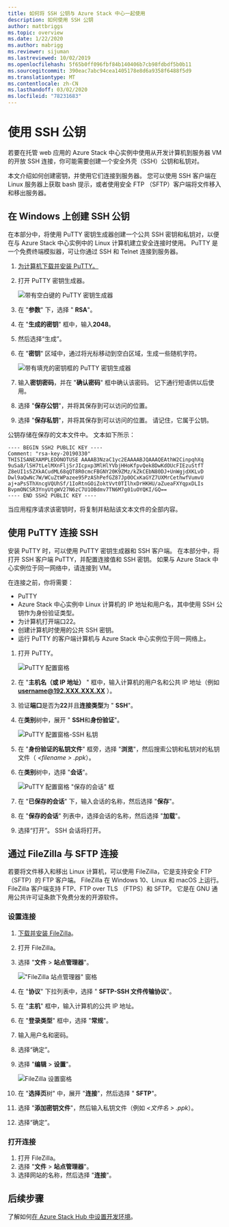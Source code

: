 ```yaml
---
title: 如何将 SSH 公钥与 Azure Stack 中心一起使用
description: 如何使用 SSH 公钥
author: mattbriggs
ms.topic: overview
ms.date: 1/22/2020
ms.author: mabrigg
ms.reviewer: sijuman
ms.lastreviewed: 10/02/2019
ms.openlocfilehash: 5f65b0ff096fbf84b140406b7cb98fdbdf5b0b11
ms.sourcegitcommit: 390eac7abc94cea1405178e8d6a9358f6488f5d9
ms.translationtype: MT
ms.contentlocale: zh-CN
ms.lasthandoff: 03/02/2020
ms.locfileid: "78231683"
---
```

# <a name="use-an-ssh-public-key"></a>使用 SSH 公钥

若要在托管 web 应用的 Azure Stack 中心实例中使用从开发计算机到服务器 VM 的开放 SSH 连接，你可能需要创建一个安全外壳（SSH）公钥和私钥对。 

本文介绍如何创建密钥，并使用它们连接到服务器。 您可以使用 SSH 客户端在 Linux 服务器上获取 bash 提示，或者使用安全 FTP （SFTP）客户端将文件移入和移出服务器。

## <a name="create-an-ssh-public-key-on-windows"></a>在 Windows 上创建 SSH 公钥

在本部分中，将使用 PuTTY 密钥生成器创建一个公共 SSH 密钥和私钥对，以便在与 Azure Stack 中心实例中的 Linux 计算机建立安全连接时使用。 PuTTY 是一个免费终端模拟器，可让你通过 SSH 和 Telnet 连接到服务器。

1. [为计算机下载并安装 PuTTY。](https://www.chiark.greenend.org.uk/~sgtatham/putty/latest.html)

1. 打开 PuTTY 密钥生成器。

    ![带有空白键的 PuTTY 密钥生成器](media/azure-stack-dev-start-howto-ssh-public-key/001-putty-key-gen-start.png)

1. 在 "**参数**" 下，选择 " **RSA**"。

1. 在 "**生成的密钥**" 框中，输入**2048**。  

1. 然后选择“生成”。

1. 在 "**密钥**" 区域中，通过将光标移动到空白区域，生成一些随机字符。

    ![带有填充的密钥框的 PuTTY 密钥生成器](media/azure-stack-dev-start-howto-ssh-public-key/002-putty-key-gen-result.png)

1. 输入**密钥密码**，并在 "**确认密码**" 框中确认该密码。 记下通行短语供以后使用。

1. 选择 "**保存公钥**"，并将其保存到可以访问的位置。

1. 选择 "**保存私钥**"，并将其保存到可以访问的位置。 请记住，它属于公钥。

公钥存储在保存的文本文件中。 文本如下所示：

```text  
---- BEGIN SSH2 PUBLIC KEY ----
Comment: "rsa-key-20190330"
THISISANEXAMPLEDONOTUSE AAAAB3NzaC1yc2EAAAABJQAAAQEAthW2CinpqhXq
9uSa8/lSH7tLelMXnFljSrJIcpxp3MlHlYVbjHHoKfpvQek8DwKdOUcFIEzuStfT
Z8eUI1s5ZXkACudML68qQT8R0cmcFBGNY20K9ZMz/kZkCEbN80DJ+UnWgjdXKLvD
Dwl9aQwNc7W/WCuZtWPazee95PzAShPefGZ87Jp0OCxKaGYZ7UXMrCethwfVumvU
aj+aPsSThXncgVQUhSf/1IoRtnGOiZoktVvt0TIlhxDrHKHU/aZueaFXYqpxDLIs
BvpmONCSR3YnyUtgWV27N6zC7U1OBdmv7TN6M7g01uOYQKI/GQ==
---- END SSH2 PUBLIC KEY ----
```

当应用程序请求该密钥时，将复制并粘贴该文本文件的全部内容。

## <a name="connect-with-ssh-by-using-putty"></a>使用 PuTTY 连接 SSH

安装 PuTTY 时，可以使用 PuTTY 密钥生成器和 SSH 客户端。 在本部分中，将打开 SSH 客户端 PuTTY，并配置连接值和 SSH 密钥。 如果与 Azure Stack 中心实例位于同一网络中，请连接到 VM。

在连接之前，你将需要：
- PuTTY
- Azure Stack 中心实例中 Linux 计算机的 IP 地址和用户名，其中使用 SSH 公钥作为身份验证类型。
- 为计算机打开端口22。
- 创建计算机时使用的公共 SSH 密钥。
- 运行 PuTTY 的客户端计算机与 Azure Stack 中心实例位于同一网络上。

1. 打开 PuTTY。

    ![PuTTY 配置窗格](media/azure-stack-dev-start-howto-ssh-public-key/002-putty-connect.png)

2. 在 "**主机名（或 IP 地址）** " 框中，输入计算机的用户名和公共 IP 地址（例如 **username@192.XXX.XXX.XX** ）。 
3. 验证**端口**是否为**22**并且**连接类型**为 " **SSH**"。
4. 在**类别**树中，展开 " **SSH**和**身份验证**"。

    ![PuTTY 配置窗格-SSH 私钥](media/azure-stack-dev-start-howto-ssh-public-key/002-putty-set-private-key.png)

5. 在 "**身份验证的私钥文件**" 框旁，选择 "**浏览**"，然后搜索公钥和私钥对的私钥文件（ *\<filename > .ppk*）。
6. 在**类别**树中，选择 "**会话**"。

    ![PuTTY 配置窗格 "保存的会话" 框](media/azure-stack-dev-start-howto-ssh-public-key/003-puTTY-save-session.png)

7. 在 "**已保存的会话**" 下，输入会话的名称，然后选择 "**保存**"。
8. 在 "**保存的会话**" 列表中，选择会话的名称，然后选择 "**加载**"。
9. 选择“打开”。 SSH 会话将打开。

## <a name="connect-with-sftp-with-filezilla"></a>通过 FileZilla 与 SFTP 连接

若要将文件移入和移出 Linux 计算机，可以使用 FileZilla，它是支持安全 FTP （SFTP）的 FTP 客户端。 FileZilla 在 Windows 10、Linux 和 macOS 上运行。 FileZilla 客户端支持 FTP、FTP over TLS （FTPS）和 SFTP。 它是在 GNU 通用公共许可证条款下免费分发的开源软件。

### <a name="set-your-connection"></a>设置连接

1. [下载并安装 FileZilla](https://filezilla-project.org/download.php)。
1. 打开 FileZilla。
1. 选择 "**文件** > **站点管理器**"。

    !["FileZilla 站点管理器" 窗格](media/azure-stack-dev-start-howto-ssh-public-key/005-filezilla-file-manager.png)

1. 在 "**协议**" 下拉列表中，选择 " **SFTP-SSH 文件传输协议**"。
1. 在 "**主机**" 框中，输入计算机的公共 IP 地址。
1. 在 "**登录类型**" 框中，选择 "**常规**"。
1. 输入用户名和密码。
1. 选择“确定”。
1. 选择 "**编辑** > **设置**"。

    ![FileZilla 设置窗格](media/azure-stack-dev-start-howto-ssh-public-key/006-filezilla-add-private-key.png)

1. 在 "**选择页**树" 中，展开 "**连接**"，然后选择 " **SFTP**"。
1. 选择 "**添加密钥文件**"，然后输入私钥文件（例如 *\<文件名 > .ppk*）。
1. 选择“确定”。

### <a name="open-your-connection"></a>打开连接

1. 打开 FileZilla。
1. 选择 "**文件** > **站点管理器**"。
1. 选择网站的名称，然后选择 "**连接**"。

## <a name="next-steps"></a>后续步骤

了解如何[在 Azure Stack Hub 中设置开发环境](azure-stack-dev-start.md)。
